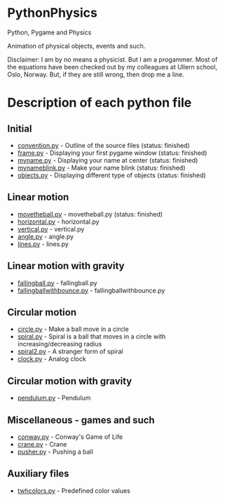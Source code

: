 # PythonPhysics
Python, Pygame and Physics

Animation of physical objects, events and such.

Disclaimer: I am by no means a physicist. But I am a progammer. Most of the equations have been checked out by my colleagues at Ullern school, Oslo, Norway. But, if they are still wrong, then drop me a line.
# Description of each python file

## Initial
* [convention.py](https://github.com/tomwh2010/PythonPhysics/blob/master/Python/convention.py "convention.py") - Outline of the source files (status: finished)
* [frame.py](https://github.com/tomwh2010/PythonPhysics/blob/master/Python/frame.py "frame.py") - Displaying your first pygame window (status: finished)
* [myname.py](https://github.com/tomwh2010/PythonPhysics/blob/master/Python/myname.py "myname.py") - Displaying your name at center (status: finished)
* [mynameblink.py](https://github.com/tomwh2010/PythonPhysics/blob/master/Python/mynameblink.py "mynameblink.py") - Make your name blink (status: finished)
* [objects.py](https://github.com/tomwh2010/PythonPhysics/blob/master/Python/objects.py "objects.py") - Displaying different type of objects (status: finished)

## Linear motion
* [movetheball.py](https://github.com/tomwh2010/PythonPhysics/blob/master/Python/movetheball.py "movetheball.py") - movetheball.py (status: finished)
* [horizontal.py](https://github.com/tomwh2010/PythonPhysics/blob/master/Python/horizontal.py "horizontal.py") - horizontal.py
* [vertical.py](https://github.com/tomwh2010/PythonPhysics/blob/master/Python/vertical.py "vertical.py") - vertical.py
* [angle.py](https://github.com/tomwh2010/PythonPhysics/blob/master/Python/angle.py "angle.py") - angle.py
* [lines.py](https://github.com/tomwh2010/PythonPhysics/blob/master/Python/lines.py "lines.py") - lines.py

## Linear motion with gravity
* [fallingball.py](https://github.com/tomwh2010/PythonPhysics/blob/master/Python/fallingball.py "fallingball.py") - fallingball.py
* [fallingballwithbounce.py](https://github.com/tomwh2010/PythonPhysics/blob/master/Python/fallingballwithbounce.py "fallingballwithbounce.py") - fallingballwithbounce.py

## Circular motion
* [circle.py](https://github.com/tomwh2010/PythonPhysics/blob/master/Python/circle.py "circle.py") - Make a ball move in a circle
* [spiral.py](https://github.com/tomwh2010/PythonPhysics/blob/master/Python/spiral.py "spiral.py") - Spiral is a ball that moves in a circle with increasing/decreasing radius
* [spiral2.py](https://github.com/tomwh2010/PythonPhysics/blob/master/Python/spiral2.py "spiral2.py") - A stranger form of spiral
* [clock.py](https://github.com/tomwh2010/PythonPhysics/blob/master/Python/clock.py "clock.py") - Analog clock

## Circular motion with gravity
* [pendulum.py](https://github.com/tomwh2010/PythonPhysics/blob/master/Python/pendulum.py "pendulum.py") - Pendulum

## Miscellaneous - games and such
* [conway.py](https://github.com/tomwh2010/PythonPhysics/blob/master/Python/conway.py "conway.py") - Conway's Game of Life
* [crane.py](https://github.com/tomwh2010/PythonPhysics/blob/master/Python/crane.py "crane.py") - Crane
* [pusher.py](https://github.com/tomwh2010/PythonPhysics/blob/master/Python/pusher.py "pusher.py") - Pushing a ball

## Auxiliary files
* [twhcolors.py](https://github.com/tomwh2010/PythonPhysics/blob/master/Python/twhcolors.py "twhcolors.py") - Predefined color values
